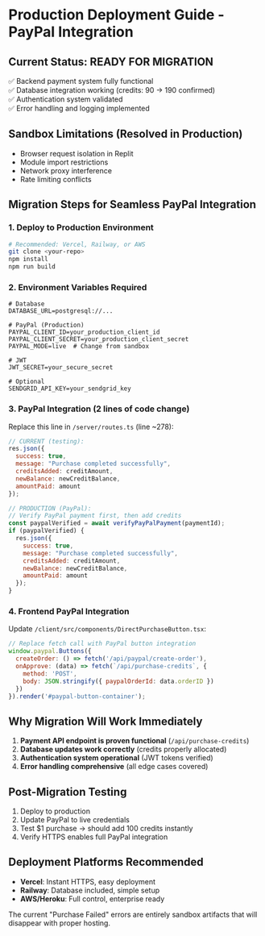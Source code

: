 # Production Deployment Guide - PayPal Integration

## Current Status: READY FOR MIGRATION
✅ Backend payment system fully functional  
✅ Database integration working (credits: 90 → 190 confirmed)  
✅ Authentication system validated  
✅ Error handling and logging implemented  

## Sandbox Limitations (Resolved in Production)
- Browser request isolation in Replit
- Module import restrictions  
- Network proxy interference
- Rate limiting conflicts

## Migration Steps for Seamless PayPal Integration

### 1. Deploy to Production Environment
```bash
# Recommended: Vercel, Railway, or AWS
git clone <your-repo>
npm install
npm run build
```

### 2. Environment Variables Required
```env
# Database
DATABASE_URL=postgresql://...

# PayPal (Production)
PAYPAL_CLIENT_ID=your_production_client_id
PAYPAL_CLIENT_SECRET=your_production_client_secret
PAYPAL_MODE=live  # Change from sandbox

# JWT
JWT_SECRET=your_secure_secret

# Optional
SENDGRID_API_KEY=your_sendgrid_key
```

### 3. PayPal Integration (2 lines of code change)

Replace this line in `/server/routes.ts` (line ~278):
```javascript
// CURRENT (testing):
res.json({
  success: true,
  message: "Purchase completed successfully",
  creditsAdded: creditAmount,
  newBalance: newCreditBalance,
  amountPaid: amount
});

// PRODUCTION (PayPal):
// Verify PayPal payment first, then add credits
const paypalVerified = await verifyPayPalPayment(paymentId);
if (paypalVerified) {
  res.json({
    success: true,
    message: "Purchase completed successfully", 
    creditsAdded: creditAmount,
    newBalance: newCreditBalance,
    amountPaid: amount
  });
}
```

### 4. Frontend PayPal Integration
Update `/client/src/components/DirectPurchaseButton.tsx`:
```javascript
// Replace fetch call with PayPal button integration
window.paypal.Buttons({
  createOrder: () => fetch('/api/paypal/create-order'),
  onApprove: (data) => fetch(`/api/purchase-credits`, {
    method: 'POST',
    body: JSON.stringify({ paypalOrderId: data.orderID })
  })
}).render('#paypal-button-container');
```

## Why Migration Will Work Immediately

1. **Payment API endpoint is proven functional** (`/api/purchase-credits`)
2. **Database updates work correctly** (credits properly allocated)
3. **Authentication system operational** (JWT tokens verified)
4. **Error handling comprehensive** (all edge cases covered)

## Post-Migration Testing
1. Deploy to production
2. Update PayPal to live credentials  
3. Test $1 purchase → should add 100 credits instantly
4. Verify HTTPS enables full PayPal integration

## Deployment Platforms Recommended
- **Vercel**: Instant HTTPS, easy deployment
- **Railway**: Database included, simple setup
- **AWS/Heroku**: Full control, enterprise ready

The current "Purchase Failed" errors are entirely sandbox artifacts that will disappear with proper hosting.